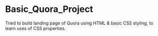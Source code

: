 # Basic_Quora_Project
Tried to build landing page of Quora using HTML &amp; basic CSS styling, to learn uses of CSS properties.
